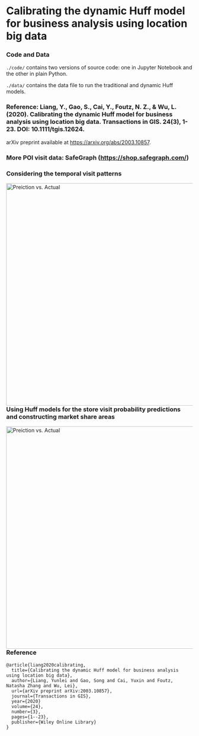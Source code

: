 # Calibrating the dynamic Huff model for business analysis using location big data
### Code and Data
`./code/` contains two versions of source code: one in Jupyter Notebook and the other in plain Python. 

`./data/` contains the data file to run the traditional and dynamic Huff models.

### Reference: Liang, Y., Gao, S., Cai, Y., Foutz, N. Z., & Wu, L. (2020). Calibrating the dynamic Huff model for business analysis using location big data. Transactions in GIS. 24(3), 1-23. DOI: 10.1111/tgis.12624. 
arXiv preprint available at https://arxiv.org/abs/2003.10857.

### More POI visit data: SafeGraph (https://shop.safegraph.com/)

### Considering the temporal visit patterns
<img src="https://geods.geography.wisc.edu/wp-content/uploads/2020/04/tgis12624_HourlyPlot.png"
     alt="Preiction vs. Actual"
     style="float: left; margin-right: 10px;" width="600"  />

### Using Huff models for the store visit probability predictions and constructing market share areas
<img src="https://geods.geography.wisc.edu/wp-content/uploads/2020/04/tgis12624_prediction.jpg"
     alt="Preiction vs. Actual"
     style="float: left; margin-right: 10px;" width="600" />

### Reference
```
@article{liang2020calibrating,
  title={Calibrating the dynamic Huff model for business analysis using location big data},
  author={Liang, Yunlei and Gao, Song and Cai, Yuxin and Foutz, Natasha Zhang and Wu, Lei},
  url={arXiv preprint arXiv:2003.10857},
  journal={Transactions in GIS},
  year={2020}
  volume={24},
  number={3},
  pages={1--23},
  publisher={Wiley Online Library}
}
```
